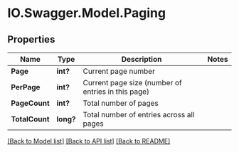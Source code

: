 # IO.Swagger.Model.Paging
## Properties

Name | Type | Description | Notes
------------ | ------------- | ------------- | -------------
**Page** | **int?** | Current page number | 
**PerPage** | **int?** | Current page size (number of entries in this page) | 
**PageCount** | **int?** | Total number of pages | 
**TotalCount** | **long?** | Total number of entries across all pages | 

[[Back to Model list]](../README.md#documentation-for-models) [[Back to API list]](../README.md#documentation-for-api-endpoints) [[Back to README]](../README.md)

